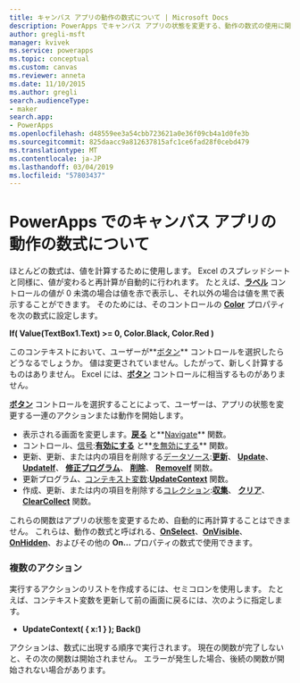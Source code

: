 ```yaml
---
title: キャンバス アプリの動作の数式について | Microsoft Docs
description: PowerApps でキャンバス アプリの状態を変更する、動作の数式の使用に関する参照情報
author: gregli-msft
manager: kvivek
ms.service: powerapps
ms.topic: conceptual
ms.custom: canvas
ms.reviewer: anneta
ms.date: 11/10/2015
ms.author: gregli
search.audienceType:
- maker
search.app:
- PowerApps
ms.openlocfilehash: d48559ee3a54cbb723621a0e36f09cb4a1d0fe3b
ms.sourcegitcommit: 825daacc9a812637815afc1ce6fad28f0cebd479
ms.translationtype: MT
ms.contentlocale: ja-JP
ms.lasthandoff: 03/04/2019
ms.locfileid: "57803437"
---
```

# <a name="understand-behavior-formulas-for-canvas-apps-in-powerapps"></a>PowerApps でのキャンバス アプリの動作の数式について

ほとんどの数式は、値を計算するために使用します。  Excel のスプレッドシートと同様に、値が変わると再計算が自動的に行われます。  たとえば、**[ラベル](controls/control-text-box.md)** コントロールの値が 0 未満の場合は値を赤で表示し、それ以外の場合は値を黒で表示することができます。 そのためには、そのコントロールの **[Color](controls/properties-color-border.md)** プロパティを次の数式に設定します。

**If( Value(TextBox1.Text) >= 0, Color.Black, Color.Red )**

このコンテキストにおいて、ユーザーが**[ボタン](controls/control-button.md)** コントロールを選択したらどうなるでしょうか。  値は変更されていません。したがって、新しく計算するものはありません。 Excel には、**[ボタン](controls/control-button.md)** コントロールに相当するものがありません。  

**[ボタン](controls/control-button.md)** コントロールを選択することによって、ユーザーは、アプリの状態を変更する一連のアクションまたは動作を開始します。

* 表示される画面を変更します。**[戻る](functions/function-navigate.md)** と**[Navigate](functions/function-navigate.md)** 関数。
* コントロール、[信号](functions/signals.md):**[有効にする](functions/function-enable-disable.md)** と**[を無効にする](functions/function-enable-disable.md)** 関数。
* 更新、更新、または内の項目を削除する[データソース](working-with-data-sources.md):**[更新](functions/function-refresh.md)**、  **[Update](functions/function-update-updateif.md)**、  **[UpdateIf](functions/function-update-updateif.md)**、  **[修正プログラム](functions/function-patch.md)**、 **[削除](functions/function-remove-removeif.md)**、 **[RemoveIf](functions/function-remove-removeif.md)** 関数。
* 更新プログラム、[コンテキスト変数](working-with-variables.md#use-a-context-variable):**[UpdateContext](functions/function-updatecontext.md)** 関数。
* 作成、更新、または内の項目を削除する[コレクション](working-with-data-sources.md#collections):**[収集](functions/function-clear-collect-clearcollect.md)**、 **[クリア](functions/function-clear-collect-clearcollect.md)**、 **[ClearCollect](functions/function-clear-collect-clearcollect.md)** 関数。

これらの関数はアプリの状態を変更するため、自動的に再計算することはできません。 これらは、動作の数式と呼ばれる、**[OnSelect](controls/properties-core.md)**、**[OnVisible](controls/control-screen.md)**、**[OnHidden](controls/control-screen.md)**、およびその他の **On...** プロパティの数式で使用できます。

### <a name="more-than-one-action"></a>複数のアクション
実行するアクションのリストを作成するには、セミコロンを使用します。 たとえば、コンテキスト変数を更新して前の画面に戻るには、次のように指定します。

* **UpdateContext( { x:1 } ); Back()**

アクションは、数式に出現する順序で実行されます。  現在の関数が完了しないと、その次の関数は開始されません。 エラーが発生した場合、後続の関数が開始されない場合があります。

